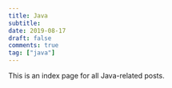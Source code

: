 ```yaml
---
title: Java
subtitle: 
date: 2019-08-17
draft: false
comments: true
tag: ["java"]
---
```


This is an index page for all Java-related posts.